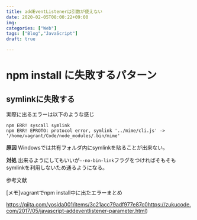 ```yaml
---
title: addEventListenerは引数が使えない
date: 2020-02-05T08:00:22+09:00
img: 
categories: ["Web"]
tags: ["Blog","JavaScript"]
draft: true

---
```


# npm install に失敗するパターン

## symlinkに失敗する

実際に出るエラーは以下のような感じ

```
npm ERR! syscall symlink
npm ERR! EPROTO: protocol error, symlink '../mime/cli.js' -> '/home/vagrant/Code/node_modules/.bin/mime'
```

**原因**
Windowsでは共有フォルダ内にsymlinkを貼ることが出来ない。

**対処**
出来るようにしてもいいが`--no-bin-link`フラグをつければそもそもsymlinkを利用しないため通るようになる。

参考文献

[メモ]vagrantでnpm install中に出たエラーまとめ

https://qiita.com/yosida001/items/3c21acc79adf977e87c0https://zukucode.com/2017/05/javascript-addeventlistener-parameter.html)